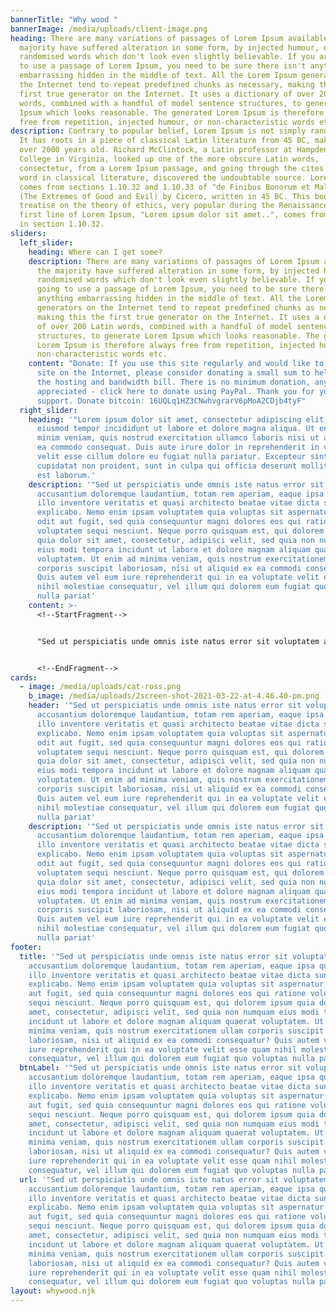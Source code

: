 ```yaml
---
bannerTitle: "Why wood "
bannerImage: /media/uploads/client-image.png
heading: There are many variations of passages of Lorem Ipsum available, but the
  majority have suffered alteration in some form, by injected humour, or
  randomised words which don't look even slightly believable. If you are going
  to use a passage of Lorem Ipsum, you need to be sure there isn't anything
  embarrassing hidden in the middle of text. All the Lorem Ipsum generators on
  the Internet tend to repeat predefined chunks as necessary, making this the
  first true generator on the Internet. It uses a dictionary of over 200 Latin
  words, combined with a handful of model sentence structures, to generate Lorem
  Ipsum which looks reasonable. The generated Lorem Ipsum is therefore always
  free from repetition, injected humour, or non-characteristic words etc.
description: Contrary to popular belief, Lorem Ipsum is not simply random text.
  It has roots in a piece of classical Latin literature from 45 BC, making it
  over 2000 years old. Richard McClintock, a Latin professor at Hampden-Sydney
  College in Virginia, looked up one of the more obscure Latin words,
  consectetur, from a Lorem Ipsum passage, and going through the cites of the
  word in classical literature, discovered the undoubtable source. Lorem Ipsum
  comes from sections 1.10.32 and 1.10.33 of "de Finibus Bonorum et Malorum"
  (The Extremes of Good and Evil) by Cicero, written in 45 BC. This book is a
  treatise on the theory of ethics, very popular during the Renaissance. The
  first line of Lorem Ipsum, "Lorem ipsum dolor sit amet..", comes from a line
  in section 1.10.32.
sliders:
  left_slider:
    heading: Where can I get some?
    description: There are many variations of passages of Lorem Ipsum available, but
      the majority have suffered alteration in some form, by injected humour, or
      randomised words which don't look even slightly believable. If you are
      going to use a passage of Lorem Ipsum, you need to be sure there isn't
      anything embarrassing hidden in the middle of text. All the Lorem Ipsum
      generators on the Internet tend to repeat predefined chunks as necessary,
      making this the first true generator on the Internet. It uses a dictionary
      of over 200 Latin words, combined with a handful of model sentence
      structures, to generate Lorem Ipsum which looks reasonable. The generated
      Lorem Ipsum is therefore always free from repetition, injected humour, or
      non-characteristic words etc.
    content: "Donate: If you use this site regularly and would like to help keep the
      site on the Internet, please consider donating a small sum to help pay for
      the hosting and bandwidth bill. There is no minimum donation, any sum is
      appreciated - click here to donate using PayPal. Thank you for your
      support. Donate bitcoin: 16UQLq1HZ3CNwhvgrarV6pMoA2CDjb4tyF"
  right_slider:
    heading: '"Lorem ipsum dolor sit amet, consectetur adipiscing elit, sed do
      eiusmod tempor incididunt ut labore et dolore magna aliqua. Ut enim ad
      minim veniam, quis nostrud exercitation ullamco laboris nisi ut aliquip ex
      ea commodo consequat. Duis aute irure dolor in reprehenderit in voluptate
      velit esse cillum dolore eu fugiat nulla pariatur. Excepteur sint occaecat
      cupidatat non proident, sunt in culpa qui officia deserunt mollit anim id
      est laborum.'
    description: '"Sed ut perspiciatis unde omnis iste natus error sit voluptatem
      accusantium doloremque laudantium, totam rem aperiam, eaque ipsa quae ab
      illo inventore veritatis et quasi architecto beatae vitae dicta sunt
      explicabo. Nemo enim ipsam voluptatem quia voluptas sit aspernatur aut
      odit aut fugit, sed quia consequuntur magni dolores eos qui ratione
      voluptatem sequi nesciunt. Neque porro quisquam est, qui dolorem ipsum
      quia dolor sit amet, consectetur, adipisci velit, sed quia non numquam
      eius modi tempora incidunt ut labore et dolore magnam aliquam quaerat
      voluptatem. Ut enim ad minima veniam, quis nostrum exercitationem ullam
      corporis suscipit laboriosam, nisi ut aliquid ex ea commodi consequatur?
      Quis autem vel eum iure reprehenderit qui in ea voluptate velit esse quam
      nihil molestiae consequatur, vel illum qui dolorem eum fugiat quo voluptas
      nulla pariat'
    content: >-
      <!--StartFragment-->


      "Sed ut perspiciatis unde omnis iste natus error sit voluptatem accusantium doloremque laudantium, totam rem aperiam, eaque ipsa quae ab illo inventore veritatis et quasi architecto beatae vitae dicta sunt explicabo. Nemo enim ipsam voluptatem quia voluptas sit aspernatur aut odit aut fugit, sed quia consequuntur magni dolores eos qui ratione voluptatem sequi nesciunt. Neque porro quisquam est, qui dolorem ipsum quia dolor sit amet, consectetur, adipisci velit, sed quia non numquam eius modi tempora incidunt ut labore et dolore magnam aliquam quaerat voluptatem. Ut enim ad minima veniam, quis nostrum exercitationem ullam corporis suscipit laboriosam, nisi ut aliquid ex ea commodi consequatur? Quis autem vel eum iure reprehenderit qui in ea voluptate velit esse quam nihil molestiae consequatur, vel illum qui dolorem eum fugiat quo voluptas nulla pariat


      <!--EndFragment-->
cards:
  - image: /media/uploads/cat-ross.png
    b_image: /media/uploads/2screen-shot-2021-03-22-at-4.46.40-pm.png
    header: '"Sed ut perspiciatis unde omnis iste natus error sit voluptatem
      accusantium doloremque laudantium, totam rem aperiam, eaque ipsa quae ab
      illo inventore veritatis et quasi architecto beatae vitae dicta sunt
      explicabo. Nemo enim ipsam voluptatem quia voluptas sit aspernatur aut
      odit aut fugit, sed quia consequuntur magni dolores eos qui ratione
      voluptatem sequi nesciunt. Neque porro quisquam est, qui dolorem ipsum
      quia dolor sit amet, consectetur, adipisci velit, sed quia non numquam
      eius modi tempora incidunt ut labore et dolore magnam aliquam quaerat
      voluptatem. Ut enim ad minima veniam, quis nostrum exercitationem ullam
      corporis suscipit laboriosam, nisi ut aliquid ex ea commodi consequatur?
      Quis autem vel eum iure reprehenderit qui in ea voluptate velit esse quam
      nihil molestiae consequatur, vel illum qui dolorem eum fugiat quo voluptas
      nulla pariat'
    description: '"Sed ut perspiciatis unde omnis iste natus error sit voluptatem
      accusantium doloremque laudantium, totam rem aperiam, eaque ipsa quae ab
      illo inventore veritatis et quasi architecto beatae vitae dicta sunt
      explicabo. Nemo enim ipsam voluptatem quia voluptas sit aspernatur aut
      odit aut fugit, sed quia consequuntur magni dolores eos qui ratione
      voluptatem sequi nesciunt. Neque porro quisquam est, qui dolorem ipsum
      quia dolor sit amet, consectetur, adipisci velit, sed quia non numquam
      eius modi tempora incidunt ut labore et dolore magnam aliquam quaerat
      voluptatem. Ut enim ad minima veniam, quis nostrum exercitationem ullam
      corporis suscipit laboriosam, nisi ut aliquid ex ea commodi consequatur?
      Quis autem vel eum iure reprehenderit qui in ea voluptate velit esse quam
      nihil molestiae consequatur, vel illum qui dolorem eum fugiat quo voluptas
      nulla pariat'
footer:
  title: '"Sed ut perspiciatis unde omnis iste natus error sit voluptatem
    accusantium doloremque laudantium, totam rem aperiam, eaque ipsa quae ab
    illo inventore veritatis et quasi architecto beatae vitae dicta sunt
    explicabo. Nemo enim ipsam voluptatem quia voluptas sit aspernatur aut odit
    aut fugit, sed quia consequuntur magni dolores eos qui ratione voluptatem
    sequi nesciunt. Neque porro quisquam est, qui dolorem ipsum quia dolor sit
    amet, consectetur, adipisci velit, sed quia non numquam eius modi tempora
    incidunt ut labore et dolore magnam aliquam quaerat voluptatem. Ut enim ad
    minima veniam, quis nostrum exercitationem ullam corporis suscipit
    laboriosam, nisi ut aliquid ex ea commodi consequatur? Quis autem vel eum
    iure reprehenderit qui in ea voluptate velit esse quam nihil molestiae
    consequatur, vel illum qui dolorem eum fugiat quo voluptas nulla pariat'
  btnLabel: '"Sed ut perspiciatis unde omnis iste natus error sit voluptatem
    accusantium doloremque laudantium, totam rem aperiam, eaque ipsa quae ab
    illo inventore veritatis et quasi architecto beatae vitae dicta sunt
    explicabo. Nemo enim ipsam voluptatem quia voluptas sit aspernatur aut odit
    aut fugit, sed quia consequuntur magni dolores eos qui ratione voluptatem
    sequi nesciunt. Neque porro quisquam est, qui dolorem ipsum quia dolor sit
    amet, consectetur, adipisci velit, sed quia non numquam eius modi tempora
    incidunt ut labore et dolore magnam aliquam quaerat voluptatem. Ut enim ad
    minima veniam, quis nostrum exercitationem ullam corporis suscipit
    laboriosam, nisi ut aliquid ex ea commodi consequatur? Quis autem vel eum
    iure reprehenderit qui in ea voluptate velit esse quam nihil molestiae
    consequatur, vel illum qui dolorem eum fugiat quo voluptas nulla pariat'
  url: '"Sed ut perspiciatis unde omnis iste natus error sit voluptatem
    accusantium doloremque laudantium, totam rem aperiam, eaque ipsa quae ab
    illo inventore veritatis et quasi architecto beatae vitae dicta sunt
    explicabo. Nemo enim ipsam voluptatem quia voluptas sit aspernatur aut odit
    aut fugit, sed quia consequuntur magni dolores eos qui ratione voluptatem
    sequi nesciunt. Neque porro quisquam est, qui dolorem ipsum quia dolor sit
    amet, consectetur, adipisci velit, sed quia non numquam eius modi tempora
    incidunt ut labore et dolore magnam aliquam quaerat voluptatem. Ut enim ad
    minima veniam, quis nostrum exercitationem ullam corporis suscipit
    laboriosam, nisi ut aliquid ex ea commodi consequatur? Quis autem vel eum
    iure reprehenderit qui in ea voluptate velit esse quam nihil molestiae
    consequatur, vel illum qui dolorem eum fugiat quo voluptas nulla pariat'
layout: whywood.njk
---
```

